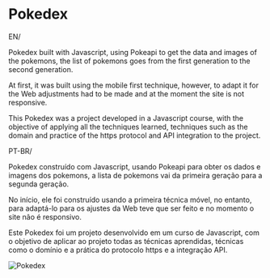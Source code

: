 # Pokedex
EN/

Pokedex built with Javascript, using Pokeapi to get the data and images of the pokemons, the list of pokemons goes from the first generation to the second generation.

At first, it was built using the mobile first technique, however, to adapt it for the Web adjustments had to be made and at the moment the site is not responsive.

This Pokedex was a project developed in a Javascript course, with the objective of applying all the techniques learned, techniques such as the domain and practice of the https protocol and API integration to the project.

PT-BR/

Pokedex construído com Javascript, usando Pokeapi para obter os dados e imagens dos pokemons, a lista de pokemons vai da primeira geração para a segunda geração.

No início, ele foi construído usando a primeira técnica móvel, no entanto, para adaptá-lo para os ajustes da Web teve que ser feito e no momento o site não é responsivo.

Este Pokedex foi um projeto desenvolvido em um curso de Javascript, com o objetivo de aplicar ao projeto todas as técnicas aprendidas, técnicas como o domínio e a prática do protocolo https e a integração API.

![Pokedex](https://user-images.githubusercontent.com/70165034/189414069-97849b3e-b8e9-423b-af6a-093cddaf1ebb.png)
